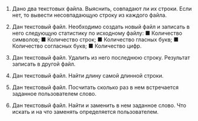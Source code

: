1. Дано два текстовых файла. Выяснить, совпадают ли их строки. Если нет, то вывести несовпадающую строку
   из каждого файла.

2. Дан текстовый файл. Необходимо создать новый файл и записать в него следующую статистику по исходному
   файлу:
    ■ Количество символов;
    ■ Количество строк;
    ■ Количество гласных букв;
    ■ Количество согласных букв;
    ■ Количество цифр.

3. Дан текстовый файл. Удалить из него последнюю строку. Результат записать в другой файл.

4. Дан текстовый файл. Найти длину самой длинной строки.

5. Дан текстовый файл. Посчитать сколько раз в нем встречается заданное пользователем слово.

6. Дан текстовый файл. Найти и заменить в нем заданное слово. Что искать и на что заменять определяется
   пользователем.